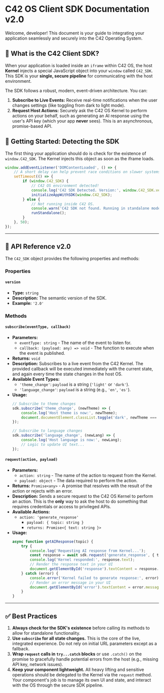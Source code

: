 
# C42 OS Client SDK Documentation v2.0

Welcome, developer! This document is your guide to integrating your application seamlessly and securely into the C42 Operating System.

## 🎯 What is the C42 Client SDK?

When your application is loaded inside an `iframe` within C42 OS, the host **Kernel** injects a special JavaScript object into your `window` called `C42_SDK`. This SDK is your **single, secure pipeline** for communicating with the host environment.

The SDK follows a robust, modern, event-driven architecture. You can:

1.  **Subscribe to Live Events:** Receive real-time notifications when the user changes settings (like toggling from dark to light mode).
2.  **Request Host Actions:** Securely ask the C42 OS Kernel to perform actions on your behalf, such as generating an AI response using the user's API key (which your app **never** sees). This is an asynchronous, promise-based API.

## 🚀 Getting Started: Detecting the SDK

The first thing your application should do is check for the existence of `window.C42_SDK`. The Kernel injects this object as soon as the iframe loads.

```javascript
window.addEventListener('DOMContentLoaded', () => {
    // A short delay can help prevent race conditions on slower systems.
    setTimeout(() => {
        if (window.C42_SDK) {
            // C42 OS environment detected!
            console.log('C42 SDK Detected. Version:', window.C42_SDK.version);
            initializeAppWithSDK(window.C42_SDK);
        } else {
            // Not running inside C42 OS.
            console.warn('C42 SDK not found. Running in standalone mode.');
            runStandalone();
        }
    }, 50);
});
```

---

## 📖 API Reference v2.0

The `C42_SDK` object provides the following properties and methods:

### Properties

#### `version`
- **Type:** `string`
- **Description:** The semantic version of the SDK.
- **Example:** `'2.0'`

### Methods

#### `subscribe(eventType, callback)`
- **Parameters:**
  - `eventType: string` - The name of the event to listen for.
  - `callback: (payload: any) => void` - The function to execute when the event is published.
- **Returns:** `void`
- **Description:** Subscribes to a live event from the C42 Kernel. The provided callback will be executed immediately with the current state, and again every time the state changes in the host OS.
- **Available Event Types:**
    - `'theme_change'`: `payload` is a string (`'light'` or `'dark'`).
    - `'language_change'`: `payload` is a string (e.g., `'en'`, `'es'`).
- **Usage:**
  ```javascript
  // Subscribe to theme changes
  sdk.subscribe('theme_change', (newTheme) => {
      console.log('Host theme is now:', newTheme);
      document.documentElement.classList.toggle('dark', newTheme === 'dark');
  });

  // Subscribe to language changes
  sdk.subscribe('language_change', (newLang) => {
      console.log('Host language is now:', newLang);
      // Logic to update UI text...
  });
  ```

#### `request(action, payload)`
- **Parameters:**
  - `action: string` - The name of the action to request from the Kernel.
  - `payload: object` - The data required to perform the action.
- **Returns:** `Promise<any>` - A promise that resolves with the result of the action or rejects with an error.
- **Description:** Sends a secure request to the C42 OS Kernel to perform an action. This is the **only** way to ask the host to do something that requires credentials or access to privileged APIs.
- **Available Actions:**
    - `action: 'generate_response'`
        - `payload: { topic: string }`
        - `returns: Promise<{ text: string }>`
- **Usage:**
  ```javascript
  async function getAIResponse(topic) {
      try {
          console.log('Requesting AI response from Kernel...');
          const response = await sdk.request('generate_response', { topic });
          console.log('Kernel responded:', response.text);
          // Render the response text in your UI
          document.getElementById('response').textContent = response.text;
      } catch (error) {
          console.error('Kernel failed to generate response:', error);
          // Render an error message in your UI
          document.getElementById('error').textContent = error.message;
      }
  }
  ```

---

## ✅ Best Practices

1.  **Always check for the SDK's existence** before calling its methods to allow for standalone functionality.
2.  **Use `subscribe` for all state changes.** This is the core of the live, integrated experience. Do not rely on initial URL parameters except as a fallback.
3.  **Wrap `request` calls in `try...catch` blocks** or use `.catch()` on the promise to gracefully handle potential errors from the host (e.g., missing API key, network issues).
4.  **Keep your component lightweight.** All heavy lifting and sensitive operations should be delegated to the Kernel via the `request` method. Your component's job is to manage its own UI and state, and interact with the OS through the secure SDK pipeline.
